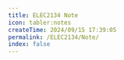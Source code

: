 ```yaml
---
title: ELEC2134 Note
icon: tabler:notes
createTime: 2024/09/15 17:39:05
permalink: /ELEC2134/Note/
index: false
---
```


<LinkCard title="AC Review" href="./1.1 AC Review"></LinkCard>

<LinkCard title="AC Power" href="./1.2 AC Power"></LinkCard>

<LinkCard title="Transfer Function" href="./2.1 Transfer Function"></LinkCard>

<LinkCard title="Fourier Series" href="./2.2 Fourier Series"></LinkCard>